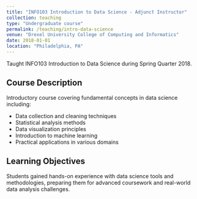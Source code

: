 ```yaml
---
title: "INFO103 Introduction to Data Science - Adjunct Instructor"
collection: teaching
type: "Undergraduate course"
permalink: /teaching/intro-data-science
venue: "Drexel University College of Computing and Informatics"
date: 2018-01-01
location: "Philadelphia, PA"
---
```


Taught INFO103 Introduction to Data Science during Spring Quarter 2018.

## Course Description
Introductory course covering fundamental concepts in data science including:

* Data collection and cleaning techniques
* Statistical analysis methods
* Data visualization principles
* Introduction to machine learning
* Practical applications in various domains

## Learning Objectives
Students gained hands-on experience with data science tools and methodologies, preparing them for advanced coursework and real-world data analysis challenges.
